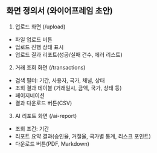 ## 화면 정의서 (와이어프레임 초안)

1) 업로드 화면 (/upload)
- 파일 업로드 버튼
- 업로드 진행 상태 표시
- 업로드 결과 리포트(성공/실패 건수, 에러 리스트)

2) 거래 조회 화면 (/transactions)
- 검색 필터: 기간, 사용자, 국가, 채널, 상태
- 조회 결과 테이블 (거래일시, 금액, 국가, 상태 등)
- 페이지네이션
- 결과 다운로드 버튼(CSV)

3) AI 리포트 화면 (/ai-report)
- 조회 조건: 기간
- 리포트 요약 결과(승인율, 거절율, 국가별 통계, 리스크 포인트)
- 다운로드 버튼(PDF, Markdown)